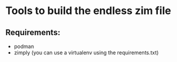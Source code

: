 # Tools to build the endless zim file

## Requirements:
 * podman
 * zimply (you can use a virtualenv using the requirements.txt)
